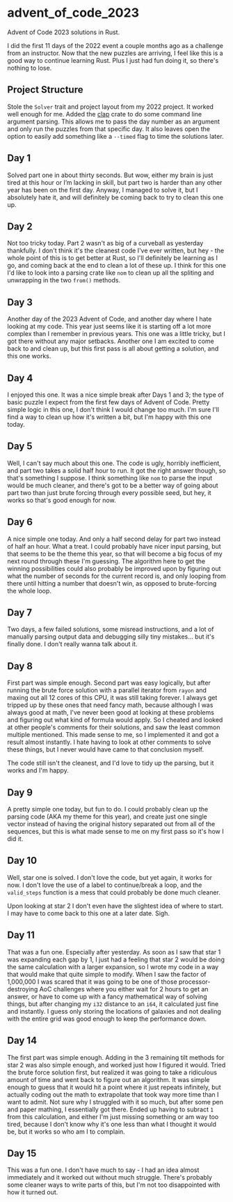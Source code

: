 # advent_of_code_2023

Advent of Code 2023 solutions in Rust.

I did the first 11 days of the 2022 event a couple months ago as a challenge
from an instructor. Now that the new puzzles are arriving, I feel like this
is a good way to continue learning Rust. Plus I just had fun doing it, so
there's nothing to lose.

## Project Structure

Stole the `Solver` trait and project layout from my 2022 project. It worked
well enough for me. Added the [clap](https://crates.io/crates/clap) crate
to do some command line argument parsing. This allows me to pass the day
number as an argument and only run the puzzles from that specific day. It
also leaves open the option to easily add something like a `--timed` flag
to time the solutions later.

## Day 1

Solved part one in about thirty seconds. But wow, either my brain is just tired
at this hour or I’m lacking in skill, but part two is harder than any other
year has been on the first day. Anyway, I managed to solve it, but I absolutely
hate it, and will definitely be coming back to try to clean this one up.

## Day 2

Not too tricky today. Part 2 wasn't as big of a curveball as yesterday
thankfully. I don't think it's the cleanest code I've ever written, but hey -
the whole point of this is to get better at Rust, so I'll definitely be
learning as I go, and coming back at the end to clean a lot of these up. I
think for this one I'd like to look into a parsing crate like `nom` to clean
up all the spliting and unwrapping in the two `from()` methods.

## Day 3

Another day of the 2023 Advent of Code, and another day where I hate looking
at my code. This year just seems like it is starting off a lot more complex
than I remember in previous years. This one was a little tricky, but I got
there without any major setbacks. Another one I am excited to come back to and
clean up, but this first pass is all about getting a solution, and this one
works.

## Day 4

I enjoyed this one. It was a nice simple break after Days 1 and 3; the type of
basic puzzle I expect from the first few days of Advent of Code. Pretty simple
logic in this one, I don't think I would change too much. I'm sure I'll find a
way to clean up how it's written a bit, but I'm happy with this one today.

## Day 5

Well, I can't say much about this one. The code is ugly, horribly inefficient,
and part two takes a solid half hour to run. It got the right answer though, so
that's something I suppose. I think something like `nom` to parse the input
would be much cleaner, and there's got to be a better way of going about part
two than just brute forcing through every possible seed, but hey, it works so
that's good enough for now.

## Day 6

A nice simple one today. And only a half second delay for part two instead of
half an hour. What a treat. I could probably have nicer input parsing, but that
seems to be the theme this year, so that will become a big focus of my next
round through these I'm guessing. The algorithm here to get the winning
possibilities could also probably be improved upon by figuring out what the
number of seconds for the current record is, and only looping from there until
hitting a number that doesn't win, as opposed to brute-forcing the whole loop.

## Day 7

Two days, a few failed solutions, some misread instructions, and a lot of
manually parsing output data and debugging silly tiny mistakes... but it's
finally done. I don't really wanna talk about it.

## Day 8

First part was simple enough. Second part was easy logically, but after running
the brute force solution with a parallel iterator from `rayon` and maxing out
all 12 cores of this CPU, it was still taking forever. I always get tripped up
by these ones that need fancy math, because although I was always good at math,
I've never been good at looking at these problems and figuring out what kind
of formula would apply. So I cheated and looked at other people's comments for
their solutions, and saw the least common multiple mentioned. This made sense
to me, so I implemented it and got a result almost instantly. I hate having to
look at other comments to solve these things, but I never would have came to
that conclusion myself.

The code still isn't the cleanest, and I'd love to tidy up the parsing, but
it works and I'm happy.

## Day 9

A pretty simple one today, but fun to do. I could probably clean up the parsing
code (AKA my theme for this year), and create just one single vector instead of
having the original history separated out from all of the sequences, but this
is what made sense to me on my first pass so it's how I did it.

## Day 10

Well, star one is solved. I don't love the code, but yet again, it works for
now. I don't love the use of a label to continue/break a loop, and the
`valid_steps` function is a mess that could probably be done much cleaner.

Upon looking at star 2 I don't even have the slightest idea of where to start.
I may have to come back to this one at a later date. Sigh.

## Day 11

That was a fun one. Especially after yesterday. As soon as I saw that star 1
was expanding each gap by 1, I just had a feeling that star 2 would be doing
the same calculation with a larger expansion, so I wrote my code in a way that
would make that quite simple to modify. When I saw the factor of 1,000,000 I
was scared that it was going to be one of those processor-destroying AoC
challenges where you either wait for 2 hours to get an answer, or have to come
up with a fancy mathematical way of solving things, but after changing my `i32`
distance to an `i64`, it calculated just fine and instantly. I guess only
storing the locations of galaxies and not dealing with the entire grid was good
enough to keep the performance down.

## Day 14

The first part was simple enough. Adding in the 3 remaining tilt methods for
star 2 was also simple enough, and worked just how I figured it would. Tried
the brute force solution first, but realized it was going to take a ridiculous
amount of time and went back to figure out an algorithm. It was simple enough
to guess that it would hit a point where it just repeats infinitely, but
actually coding out the math to extrapolate that took way more time than I want
to admit. Not sure why I struggled with it so much, but after some pen and
paper mathing, I essentially got there. Ended up having to subract `1` from
this calculation, and either I'm just missing something or am way too tired,
because I don't know why it's one less than what I thought it would be, but it
works so who am I to complain.

## Day 15

This was a fun one. I don't have much to say - I had an idea almost immediately
and it worked out without much struggle. There's probably some cleaner ways to
write parts of this, but I'm not too disappointed with how it turned out.
